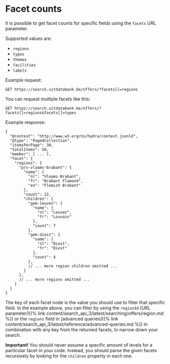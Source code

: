 ---
---

# Facet counts

It is possible to get facet counts for specific fields using the `facets` URL parameter.

Supported values are:

* `regions`
* `types`
* `themes`
* `facilities`
* `labels`

Example request:

```
GET https://search.uitdatabank.be/offers/?facets[]=regions
```

You can request multiple facets like this:

```
GET https://search.uitdatabank.be/offers/?facets[]=regions&facets[]=types
```

Example response:

```
{
  "@context": "http://www.w3.org/ns/hydra/context.jsonld",
  "@type": "PagedCollection",
  "itemsPerPage": 30,
  "totalItems": 50,
  "member": [ ... ],
  "facet": {
    "regions": {
      "prv-vlaams-brabant": {
        "name": {
          "nl": "Vlaams-Brabant",
          "fr": "Brabant Flamand",
          "en": "Flemish Brabant"
        },
        "count": 22,
        "children": {
          "gem-leuven": {
            "name": {
              "nl": "Leuven",
              "fr": "Louvain"
            },
            "count": 7
          },
          "gem-diest": {
            "name": {
              "nl": "Diest",
              "fr": "Diest"
            },
            "count": 4
          },
          // ... more region children omitted ...
        }
      },
      // ... more regions omitted ...
    }
  }
}
```

The key of each facet node is the value you should use to filter that specific field. In the example above, you can filter by using the `regionId` [URL parameter]({% link content/search_api_3/latest/searching/offers/region.md %}) or the `regions` field in [advanced queries]({% link content/search_api_3/latest/reference/advanced-queries.md %}) in combination with any key from the returned facets, to narrow down your search.

**Important!** You should never assume a specific amount of levels for a particular facet in your code. Instead, you should parse the given facets recursively by looking for the `children` property in each one.
